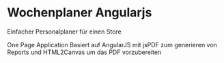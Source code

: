 Wochenplaner Angularjs
======================

Einfacher Personalplaner für einen Store

One Page Application
Basiert auf AngularJS
mit jsPDF zum generieren von Reports und HTML2Canvas um das PDF vorzubereiten

